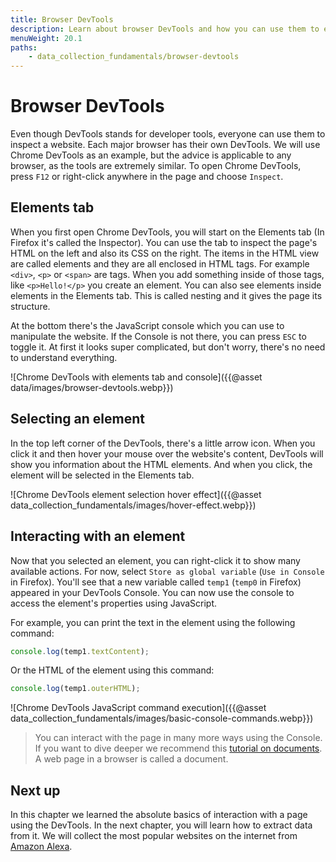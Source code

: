 ```yaml
---
title: Browser DevTools
description: Learn about browser DevTools and how you can use them to extract data from a website.
menuWeight: 20.1
paths:
    - data_collection_fundamentals/browser-devtools
---
```


# [](#devtools) Browser DevTools

Even though DevTools stands for developer tools, everyone can use them to inspect a website. Each major browser has their own DevTools. We will use Chrome DevTools as an example, but the advice is applicable to any browser, as the tools are extremely similar. To open Chrome DevTools, press `F12` or right-click anywhere in the page and choose `Inspect`.

## [](#elements) Elements tab

When you first open Chrome DevTools, you will start on the Elements tab (In Firefox it's called the Inspector). You can use the tab to inspect the page's HTML on the left and also its CSS on the right. The items in the HTML view are called elements and they are all enclosed in HTML tags. For example `<div>`, `<p>` or `<span>` are tags. When you add something inside of those tags, like `<p>Hello!</p>` you create an element. You can also see elements inside elements in the Elements tab. This is called nesting and it gives the page its structure.

At the bottom there's the JavaScript console which you can use to manipulate the website. If the Console is not there, you can press `ESC` to toggle it. At first it looks super complicated, but don't worry, there's no need to understand everything.

![Chrome DevTools with elements tab and console]({{@asset data/images/browser-devtools.webp}})

## [](#select) Selecting an element

In the top left corner of the DevTools, there's a little arrow icon. When you click it and then hover your mouse over the website's content, DevTools will show you information about the HTML elements. And when you click, the element will be selected in the Elements tab.

![Chrome DevTools element selection hover effect]({{@asset data_collection_fundamentals/images/hover-effect.webp}})

## [](#interact) Interacting with an element

Now that you selected an element, you can right-click it to show many available actions. For now, select `Store as global variable` (`Use in Console` in Firefox). You'll see that a new variable called `temp1` (`temp0` in Firefox) appeared in your DevTools Console. You can now use the console to access the element's properties using JavaScript.

For example, you can print the text in the element using the following command:

```js
console.log(temp1.textContent);
```

Or the HTML of the element using this command:

```js
console.log(temp1.outerHTML);
```

![Chrome DevTools JavaScript command execution]({{@asset data_collection_fundamentals/images/basic-console-commands.webp}})

> You can interact with the page in many more ways using the Console. If you want to dive deeper we recommend this [tutorial on documents](https://javascript.info/document). A web page in a browser is called a document.

## [](#next) Next up

In this chapter we learned the absolute basics of interaction with a page using the DevTools. In the next chapter, you will learn how to extract data from it. We will collect the most popular websites on the internet from [Amazon Alexa](https://www.alexa.com/topsites).
